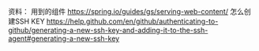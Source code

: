 资料：
用到的组件
https://spring.io/guides/gs/serving-web-content/
怎么创建SSH KEY
https://help.github.com/en/github/authenticating-to-github/generating-a-new-ssh-key-and-adding-it-to-the-ssh-agent#generating-a-new-ssh-key

  